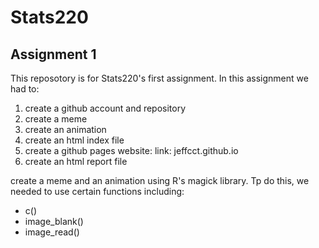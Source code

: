 # Stats220
## Assignment 1
This reposotory is for Stats220's first assignment. In this assignment we had to:
1. create a github account and repository
2. create a meme
3. create an animation
4. create an html index file
5. create a github pages website: link: jeffcct.github.io
6. create an html report file

create a meme and an animation using R's magick library. Tp do this, we needed to use certain functions including:
* c()
* image_blank()
* image_read()

